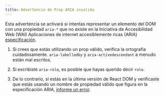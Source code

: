 ```yaml
---
title: Advertencia de Prop ARIA invalida
---
```


Esta advertencia se activará si intentas representar un elemento del DOM con una propiedad `aria-*` que no existe en la Iniciativa de Accesibilidad Web (WAI) Aplicaciones de internet accesiblemente ricas (ARIA) [especificación](https://www.w3.org/TR/wai-aria-1.1/#states_and_properties).

1. Si crees que estás utilizando un prop válido, verifica la ortografía cuidadosamente. `aria-labelledby` y `aria-activedescendant` a menudo están mal escritos.

2. Si escribiste `aria-role`, es posible que hayas querido decir `role`.

3. De lo contrario, si estás en la última versión de React DOM y verificaste que estás usando un nombre de propiedad válido que figura en la especificación ARIA, [informe un error](https://github.com/facebook/react/issues/new/choose).
